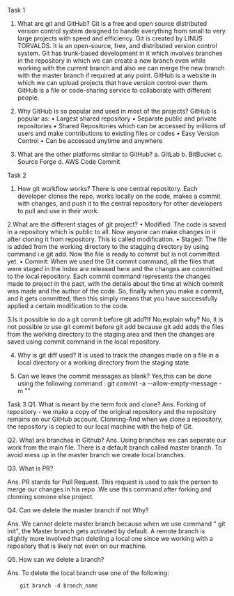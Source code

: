 Task 1
1. What are git and GitHub?
Git is a free and open source distributed version control system designed to handle everything from small to very large projects with speed and efficiency.                                                                                                                                                                                                                         Git is created by LINUS  TORVALDS. It is an open-source, free, and distributed version control system. Git has trunk-based development in it which involves branches in the repository in which we can create a new branch even while working with the current branch and also we can merge the new branch with the master branch if required at any point.
GitHub is a website in which we can upload projects that have version control over them. GitHub is a file or code-sharing service to collaborate with different people. 

2. Why GitHub is so popular and used in most of the projects?
GitHub is popular as:
• Largest shared repository
• Separate public and private repositories
• Shared Repositories which can be accessed by millions of users and make contributions to existing files or codes
• Easy Version Control
• Can be accessed anytime and anywhere

3. What are the other platforms similar to GitHub?
a. GitLab
b. BitBucket
c. Source Forge
d. AWS Code Commit

Task 2
1. How git workflow works?
There is one central repository. Each developer clones the repo, works locally on the code, makes a commit with changes, and push it to the central repository for other developers to pull and use in their work.

2.What are the different stages of git project? 
• Modified:
The code is saved in a repository which is public to all. Now anyone can make changes in it after cloning it from repository. This is called modification.
• Staged: 
The file is added from the working directory to the stagging directory by using command i.e git add. Now the file is ready to commit but is not committed yet.
• Commit: 
When we used the Git commit command, all the files that were staged in the Index are released here and the changes are committed to the local repository. Each commit command represents the changes made to project in the past, with the details about the time at which commit was made and the author of the code. So, finally when you make a commit, and it gets committed, then this simply means that you have successfully applied a certain modification to the code.

3.Is it possible to do a git commit before git add?If No,explain why?
No, it is not possible to use git commit before git add because git add adds the files from the working directory to the staging area and then the changes are saved using commit command in the local repository.

4. Why is git diff used?
It  is used to track the changes made on a file in a local directory or a working directory from the staging state.

5. Can we leave the commit messages as blank?
 Yes,this can be done using the following command :
 git commit -a --allow-empty-message -m "" 

Task 3
Q1. What is meant by the term fork and clone?
Ans. Forking of repository - we make a copy of the original repository and the repository remains on our GitHub account.                            Clonning-And when we clone a repository, the repository is copied to our local machine with the help of Git. 

Q2. What are branches in Github?
Ans. Using branches we can seperate our work from the main file. There is a default branch called master branch. To avoid mess up in the master branch we create local branches.

Q3. What is PR?

Ans. PR stands for Pull Request. This request is used to ask the person to merge our changes in his repo .We use this command after forking and clonning somone else project. 

Q4. Can we delete the master branch if not Why?

Ans. We cannot delete master branch because when we use command " git init", the Master branch gets activated by default. 
        A remote branch is slightly more involved than deleting a local one since we working with a repository that is likely not even on          our machine.

Q5. How can we delete a branch? 

Ans. To delete the local branch use one of the following:

        git branch -d branch_name